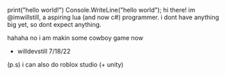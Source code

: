 print("hello world!")
Console.WriteLine("hello world");
hi there! im @imwillstill, a aspiring lua (and now c#) programmer. i dont have anything big yet, so dont expect anything. 

hahaha no i am makin some cowboy game now
- willdevstill 7/18/22

(p.s) i can also do roblox studio (+ unity)

<!---
ImWillStill/ImWillStill is a ✨ special ✨ repository because its `README.md` (this file) appears on your GitHub profile.
You can click the Preview link to take a look at your changes.
--->
